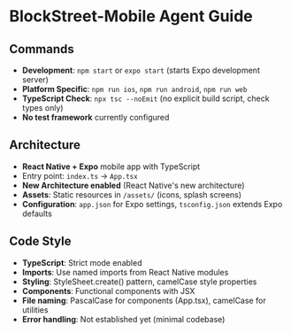 # BlockStreet-Mobile Agent Guide

## Commands
- **Development**: `npm start` or `expo start` (starts Expo development server)
- **Platform Specific**: `npm run ios`, `npm run android`, `npm run web`
- **TypeScript Check**: `npx tsc --noEmit` (no explicit build script, check types only)
- **No test framework** currently configured

## Architecture
- **React Native + Expo** mobile app with TypeScript
- Entry point: `index.ts` → `App.tsx`
- **New Architecture enabled** (React Native's new architecture)
- **Assets**: Static resources in `/assets/` (icons, splash screens)
- **Configuration**: `app.json` for Expo settings, `tsconfig.json` extends Expo defaults

## Code Style
- **TypeScript**: Strict mode enabled
- **Imports**: Use named imports from React Native modules
- **Styling**: StyleSheet.create() pattern, camelCase style properties
- **Components**: Functional components with JSX
- **File naming**: PascalCase for components (App.tsx), camelCase for utilities
- **Error handling**: Not established yet (minimal codebase)
